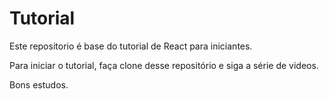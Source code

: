 # Tutorial

Este repositorio é base do tutorial de React para iniciantes.

Para iniciar o tutorial, faça clone desse repositório e siga a série de videos.

Bons estudos.
